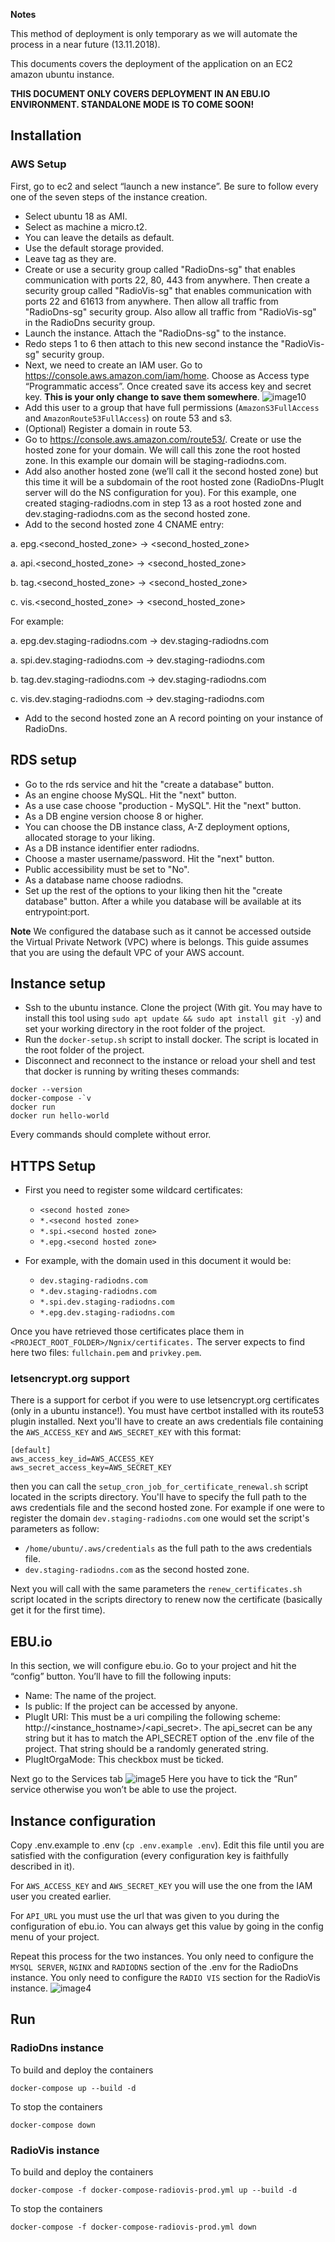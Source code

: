 **Notes**

This method of deployment is only temporary as we will automate the process in a near future (13.11.2018). 

This documents covers the deployment of the application on an EC2 amazon ubuntu instance.

**THIS DOCUMENT ONLY COVERS DEPLOYMENT IN AN EBU.IO ENVIRONMENT. STANDALONE MODE IS TO COME SOON!**

## Installation
### AWS Setup
First, go to ec2 and select “launch a new instance”. Be sure to follow every one of the seven steps of the instance creation.

-  Select ubuntu 18 as AMI.
-  Select as machine a micro.t2.
-  You can leave the details as default.
-  Use the default storage provided.
-  Leave tag as they are.
-  Create or use a security group called "RadioDns-sg" that enables communication with ports 22, 80, 443 from anywhere.
Then create a security group called "RadioVis-sg" that enables communication with ports 22 and 61613 from anywhere. Then allow
all traffic from "RadioDns-sg" security group. Also allow all traffic from "RadioVis-sg" in the RadioDns security group.
-  Launch the instance. Attach the "RadioDns-sg" to the instance.
-  Redo steps 1 to 6 then attach to this new second instance the "RadioVis-sg" security group.
-  Next, we need to create an IAM user. Go to https://console.aws.amazon.com/iam/home. Choose as Access type “Programmatic access”. 
Once created save its access key and secret key. **This is your only change to save them somewhere**. ![image10](/docs/images/image10.png)
-  Add this user to a group that have full permissions (`AmazonS3FullAccess` and `AmazonRoute53FullAccess`) on route 53 and s3. 
- (Optional) Register a domain in route 53.
- Go to https://console.aws.amazon.com/route53/. Create or use the hosted zone for your domain. We will call this zone
the root hosted zone. In this example our domain will be staging-radiodns.com.
- Add also another hosted zone (we’ll call it the second hosted zone) but this time it will be a subdomain of the root 
hosted zone (RadioDns-PlugIt server will do the NS configuration for you). For this example, one created staging-radiodns.com
in step 13 as a root hosted zone and dev.staging-radiodns.com as the second hosted zone.
- Add to the second hosted zone 4 CNAME entry:

a. epg.<second_hosted_zone> -> <second_hosted_zone>

a. api.<second_hosted_zone> -> <second_hosted_zone>

b. tag.<second_hosted_zone> -> <second_hosted_zone>

c. vis.<second_hosted_zone> -> <second_hosted_zone>

For example:

a. epg.dev.staging-radiodns.com -> dev.staging-radiodns.com

a. spi.dev.staging-radiodns.com -> dev.staging-radiodns.com

b. tag.dev.staging-radiodns.com -> dev.staging-radiodns.com

c. vis.dev.staging-radiodns.com -> dev.staging-radiodns.com

- Add to the second hosted zone an A record pointing on your instance of RadioDns.

## RDS setup
- Go to the rds service and hit the "create a database" button.
- As an engine choose MySQL. Hit the "next" button.
- As a use case choose "production - MySQL". Hit the "next" button.
- As a DB engine version choose 8 or higher.
- You can choose the DB instance class, A-Z deployment options, allocated storage to your liking.
- As a DB instance identifier enter radiodns.
- Choose a master username/password. Hit the "next" button.
- Public accessibility must be set to "No".
- As a database name choose radiodns.
- Set up the rest of the options to your liking then hit the "create database" button.
After a while you database will be available at its entrypoint:port.

**Note** We configured the database such as it cannot be accessed outside the Virtual Private Network (VPC) where is belongs.
This guide assumes that you are using the default VPC of your AWS account.

## Instance setup
- Ssh to the ubuntu instance. Clone the project (With git. You may have to install this tool using
`sudo apt update && sudo apt install git -y`) and set your working directory in the root folder of the project.
- Run the `docker-setup.sh` script to install docker. The script is located in the root folder of the project.
- Disconnect and reconnect to the instance or reload your shell and test that docker is running by writing theses
commands:
```
docker --version
docker-compose -`v
docker run
docker run hello-world
```
    
Every commands should complete without error.

## HTTPS Setup
- First you need to register some wildcard certificates:
    - `<second hosted zone>`
    - `*.<second hosted zone>`
    - `*.spi.<second hosted zone>`
    - `*.epg.<second hosted zone>`

- For example, with the domain used in this document it would be:
    - `dev.staging-radiodns.com`
    - `*.dev.staging-radiodns.com`
    - `*.spi.dev.staging-radiodns.com`
    - `*.epg.dev.staging-radiodns.com`

Once you have retrieved those certificates place them in `<PROJECT_ROOT_FOLDER>/Ngnix/certificates.`
The server expects to find here two files: `fullchain.pem` and `privkey.pem`.

### letsencrypt.org support
There is a support for cerbot if you were to use letsencrypt.org certificates (only in a ubuntu instance!).
You must have certbot installed with its route53 plugin installed. Next you'll have to create an aws credentials file containing the
`AWS_ACCESS_KEY` and `AWS_SECRET_KEY` with this format:

    [default]
    aws_access_key_id=AWS_ACCESS_KEY
    aws_secret_access_key=AWS_SECRET_KEY

then you can call the `setup_cron_job_for_certificate_renewal.sh` script located in the scripts directory. You'll have to 
specify the full path to the aws credentials file and the second hosted zone.
For example if one were to register
the domain `dev.staging-radiodns.com` one would set the script's parameters as follow:

- `/home/ubuntu/.aws/credentials` as the full path to the aws credentials file.
- `dev.staging-radiodns.com` as the second hosted zone.

Next you will call with the same parameters the `renew_certificates.sh` script located in the scripts directory to renew
now the certificate (basically get it for the first time).

## EBU.io
In this section, we will configure ebu.io. Go to your project and hit the “config” button. You’ll have to fill the following inputs:
-  Name: The name of the project.
-  Is public: If the project can be accessed by anyone.
-  PlugIt URI: This must be a uri compiling the following scheme:  http://<instance_hostname>/<api_secret>.
The api_secret can be any string but it has to match the API_SECRET option of the .env file of the project.
That string should be a randomly generated string.
-  PlugItOrgaMode: This checkbox must be ticked.

Next go to the Services tab
![image5](/docs/images/image5.png)
Here you have to tick the “Run” service otherwise you won’t be able to use the project.

## Instance configuration
Copy .env.example to .env (`cp .env.example .env`). Edit this file until you are satisfied with the configuration
(every configuration key is faithfully described in it).

For `AWS_ACCESS_KEY` and `AWS_SECRET_KEY` you will use the one from the IAM user you created earlier.

For `API_URL` you must use the url that was given to you during the configuration of ebu.io. You can always get this value
by going in the config menu of your project.

Repeat this process for the two instances. You only need to configure the `MYSQL SERVER`, `NGINX` and `RADIODNS` section of
the .env for the RadioDns instance. You only need to configure the `RADIO VIS` section for the RadioVis instance.
![image4](/docs/images/image4.png)

## Run
### RadioDns instance
To build and deploy the containers

    docker-compose up --build -d
    
To stop the containers

    docker-compose down
    
### RadioVis instance
To build and deploy the containers

    docker-compose -f docker-compose-radiovis-prod.yml up --build -d
    
To stop the containers

    docker-compose -f docker-compose-radiovis-prod.yml down
 
